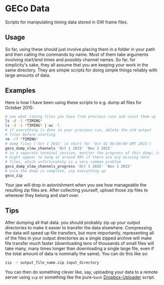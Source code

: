 # GECo Data

Scripts for manipulating timing data stored in GW frame files.

## Usage

So far, using these should just involve placing them in a folder in your path
and then calling the commands by name. Most of them take arguments involving
start/end times and possibly channel names. So far, for simplicity's sake,
they all assume that you are keeping your work in the same directory. They
are simple scripts for doing simple things reliably with large amounts of
data.

## Examples

Here is how I have been using these scripts to e.g. dump all files
for October 2015:

```bash
# see what timing files you have from previous runs and count them up
ls -d -1 *TIMING*
ls -d -1 *TIMING* | wc -l
# if everything is done in your previous run, delete the old output
# files before starting
rm -rf *TIMING*
# dump files ('Oct 1 2015' is short for 'Oct 01 00:00:00 GMT 2015')
geco_dump_slow_channels 'Oct 1 2015' 'Nov 1 2015'
# in a separate terminal session, monitor the progress of this dump; it
# might appear to hang at around 99% if there are any missing data
# files, which unfortunately is a very common problem
geco_dump_slow_channels_progress 'Oct 1 2015' 'Nov 1 2015'
# once the dump is complete, zip everything up
geco_zip
```

Your jaw will drop in astonishment when you see how manageable the resulting
zip files are. After collecting yourself, upload those zip files to
wherever they belong and start over.

## Tips

After dumping all that data. you should probably zip up your output directories
to make it easier to transfer the data elsewhere.  Compressing the data will
speed up file transfers, but more importantly, representing all of the files in
your output directories as a single zipped archive will make file transfer much
faster (downloading tens of thousands of small files will take many, many times
longer than downloading a single large file, even if the total amount of data
is nominally the same). You can do this like so:

```bash
zip -r output_file_name.zip input_directory
```

You can then do something clever like, say, uploading your data to a remote
server using `scp` or something like the pure-`bash`
[Dropbox-Uploader](https://github.com/andreafabrizi/Dropbox-Uploader) script.
